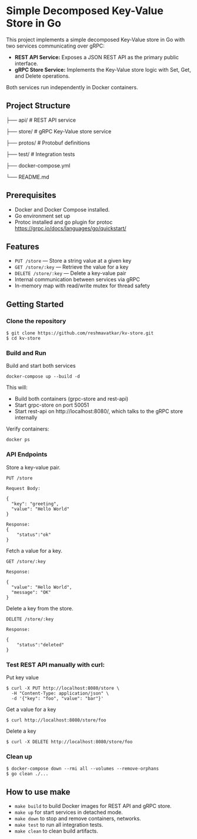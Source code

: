 # Simple Decomposed Key-Value Store in Go

This project implements a simple decomposed Key-Value store in Go with two services communicating over gRPC:

- **REST API Service:** Exposes a JSON REST API as the primary public interface.
- **gRPC Store Service:** Implements the Key-Value store logic with Set, Get, and Delete operations.

Both services run independently in Docker containers.

## Project Structure

├── api/ # REST API service

├── store/ # gRPC Key-Value store service

├── protos/ # Protobuf definitions

├── test/ # Integration tests

├── docker-compose.yml

└── README.md


## Prerequisites
- Docker and Docker Compose installed.
- Go environment set up
- Protoc installed and go plugin for protoc https://grpc.io/docs/languages/go/quickstart/

## Features

- `PUT /store` — Store a string value at a given key
- `GET /store/:key` — Retrieve the value for a key
- `DELETE /store/:key` — Delete a key-value pair
- Internal communication between services via gRPC
- In-memory map with read/write mutex for thread safety


## Getting Started

###  Clone the repository

```
$ git clone https://github.com/reshmavatkar/kv-store.git
$ cd kv-store
```
### Build and Run

Build and start both services
```
docker-compose up --build -d
```
This will:

- Build both containers (grpc-store and rest-api)
- Start grpc-store on port 50051
- Start rest-api on http://localhost:8080/, which talks to the gRPC store internally

Verify containers:
```
docker ps
```

### API Endpoints
Store a key-value pair.

```
PUT /store

Request Body:

{
  "key": "greeting",
  "value": "Hello World"
}

Response:
{
    "status":"ok"
}
```

Fetch a value for a key.
```
GET /store/:key

Response:

{
  "value": "Hello World",
  "message": "OK"
}
```

Delete a key from the store.
```
DELETE /store/:key

Response:

{
    "status":"deleted"
}
```

### Test REST API manually with curl:
Put key value
```
$ curl -X PUT http://localhost:8080/store \
  -H "Content-Type: application/json" \
  -d '{"key": "foo", "value": "bar"}'
```

Get a value for a key 
```
$ curl http://localhost:8080/store/foo
```

Delete a key
```
$ curl -X DELETE http://localhost:8080/store/foo
```

### Clean up
```
$ docker-compose down --rmi all --volumes --remove-orphans
$ go clean ./...
```

## How to use make
- `make build` to build Docker images for REST API and gRPC store.
- `make up` for start services in detached mode.
- `make down` to stop and remove containers, networks.
- `make test` to run all integration tests.
- `make clean` to clean build artifacts.

